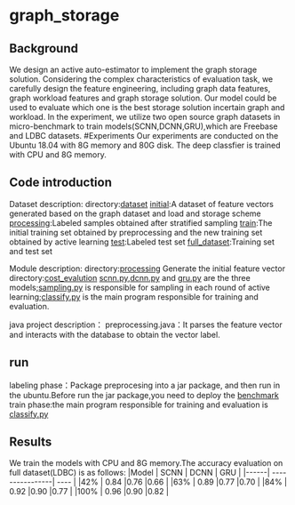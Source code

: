 # graph_storage
## Background
We design an active auto-estimator to implement the graph storage solution. Considering the complex characteristics of evaluation task, we carefully design
the feature engineering, including graph data features, graph workload features and graph storage solution. Our model could be used to evaluate which one is the best storage solution incertain graph and workload. In the experiment, we utilize two open source graph datasets in micro-benchmark  to train models(SCNN,DCNN,GRU),which are Freebase and LDBC datasets.
#Experiments
Our experiments are conducted on the Ubuntu 18.04 with 8G memory and 80G disk. The deep classfier is trained with CPU and 8G memory.

## Code introduction
Dataset description:
directory:[dataset](https://github.com/yangmanST/graph_storage/tree/master/dataset/)
[initial](https://github.com/yangmanST/graph_storage/tree/master/dataset/initial):A dataset of feature vectors generated based on the graph dataset and load and storage scheme
[processing](https://github.com/yangmanST/graph_storage/tree/master/dataset/processing):Labeled samples obtained after stratified sampling
[train](https://github.com/yangmanST/graph_storage/tree/master/dataset/train):The initial training set obtained by preprocessing and the new training set obtained by active learning
[test](https://github.com/yangmanST/graph_storage/tree/master/dataset/test):Labeled test set
[full_dataset](https://github.com/yangmanST/graph_storage/tree/master/dataset/full_dataset):Training set and test set

Module description:
directory:[processing](https://github.com/yangmanST/graph_storage/tree/master/processing)
Generate the initial feature vector
directory:[cost_evalution](https://github.com/yangmanST/graph_storage/tree/master/cost_evalution)
[scnn.py](https://github.com/yangmanST/graph_storage/tree/master/cost_evalution/scnn.py),[dcnn.py](https://github.com/yangmanST/graph_storage/tree/master/cost_evalution/dcnn.py) and [gru.py](https://github.com/yangmanST/graph_storage/tree/master/cost_evalution/gru.py) are the three models;[sampling.py](https://github.com/yangmanST/graph_storage/tree/master/cost_evalution/sampling.py) is responsible for sampling in each round of active learning;[classify.py](https://github.com/yangmanST/graph_storage/tree/master/cost_evalution/classify.py) is the main program responsible for training and evaluation.

java project description：
preprocessing.java：It parses the feature vector and interacts with the database to obtain the vector label.
## run
labeling phase：Package preprocesing into a jar package, and then run in the ubuntu.Before run the jar package,you need to deploy the [benchmark](https://github.com/kuzeko/graph-databases-testsuite)
train phase:the main program responsible for training and evaluation is [classify.py](https://github.com/yangmanST/graph_storage/tree/master/cost_evalution/classify.py)

## Results
We train the models with CPU and 8G memory.The accuracy evaluation on full dataset(LDBC) is as follows:
|Model | SCNN  | DCNN    | GRU  |
|------| ----------------| ---- |
|42%   | 0.84	|0.76	    |0.66  |
|63%   | 0.89	|0.77	    |0.70  |
|84%   | 0.92	|0.90	    |0.77  |
|100%  | 0.96	|0.90	    |0.82  |



